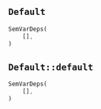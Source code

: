 ## `Default`

```rust
SemVarDeps(
    [],
)
```

## `Default::default`

```rust
SemVarDeps(
    [],
)
```
